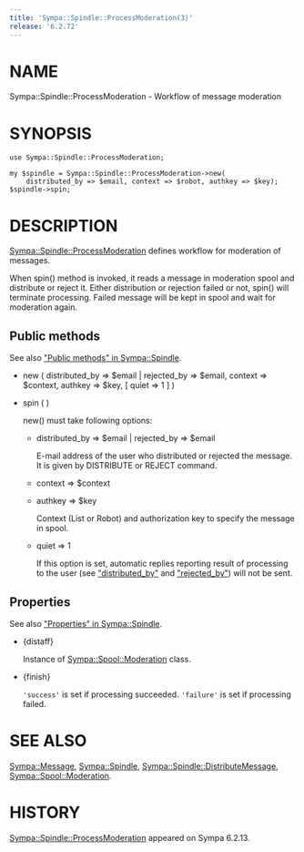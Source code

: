 ```yaml
---
title: 'Sympa::Spindle::ProcessModeration(3)'
release: '6.2.72'
---
```


# NAME

Sympa::Spindle::ProcessModeration - Workflow of message moderation

# SYNOPSIS

    use Sympa::Spindle::ProcessModeration;

    my $spindle = Sympa::Spindle::ProcessModeration->new(
        distributed_by => $email, context => $robot, authkey => $key);
    $spindle->spin;

# DESCRIPTION

[Sympa::Spindle::ProcessModeration](./Sympa-Spindle-ProcessModeration.3.md) defines workflow for moderation of
messages.

When spin() method is invoked, it reads a message in moderation spool and
distribute or reject it.
Either distribution or rejection failed or not, spin() will terminate
processing.
Failed message will be kept in spool and wait for moderation again.

## Public methods

See also ["Public methods" in Sympa::Spindle](./Sympa-Spindle.3.md#public-methods).

- new ( distributed\_by => $email &#124; rejected\_by => $email,
context => $context, authkey => $key,
\[ quiet => 1 \] )
- spin ( )

    new() must take following options:

    - distributed\_by => $email &#124; rejected\_by => $email

        E-mail address of the user who distributed or rejected the message.
        It is given by DISTRIBUTE or REJECT command.

    - context => $context
    - authkey => $key

        Context (List or Robot) and authorization key to specify the message in
        spool.

    - quiet => 1

        If this option is set, automatic replies reporting result of processing
        to the user (see ["distributed\_by"](#distributed_by) and ["rejected\_by"](#rejected_by)) will not be sent.

## Properties

See also ["Properties" in Sympa::Spindle](./Sympa-Spindle.3.md#properties).

- {distaff}

    Instance of [Sympa::Spool::Moderation](./Sympa-Spool-Moderation.3.md) class.

- {finish}

    `'success'` is set if processing succeeded.
    `'failure'` is set if processing failed.

# SEE ALSO

[Sympa::Message](./Sympa-Message.3.md),
[Sympa::Spindle](./Sympa-Spindle.3.md), [Sympa::Spindle::DistributeMessage](./Sympa-Spindle-DistributeMessage.3.md),
[Sympa::Spool::Moderation](./Sympa-Spool-Moderation.3.md).

# HISTORY

[Sympa::Spindle::ProcessModeration](./Sympa-Spindle-ProcessModeration.3.md) appeared on Sympa 6.2.13.

